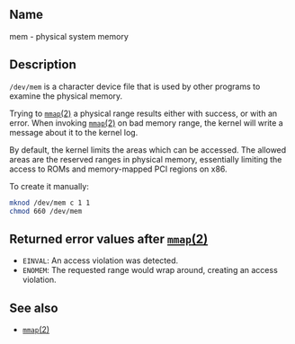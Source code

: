 ## Name

mem - physical system memory

## Description

`/dev/mem` is a character device file that is used by other programs to examine
the physical memory.

Trying to [`mmap`(2)](../man2/mmap.md) a physical range results either with success,
or with an error. When invoking [`mmap`(2)](../man2/mmap.md) on bad memory range,
the kernel will write a message about it to the kernel log.

By default, the kernel limits the areas which can be accessed. The allowed areas
are the reserved ranges in physical memory, essentially limiting the access to
ROMs and memory-mapped PCI regions on x86.

To create it manually:
```sh
mknod /dev/mem c 1 1
chmod 660 /dev/mem
```

## Returned error values after [`mmap`(2)](../man2/mmap.md)

* `EINVAL`: An access violation was detected.
* `ENOMEM`: The requested range would wrap around, creating an access violation.

## See also

* [`mmap`(2)](../man2/mmap.md)
